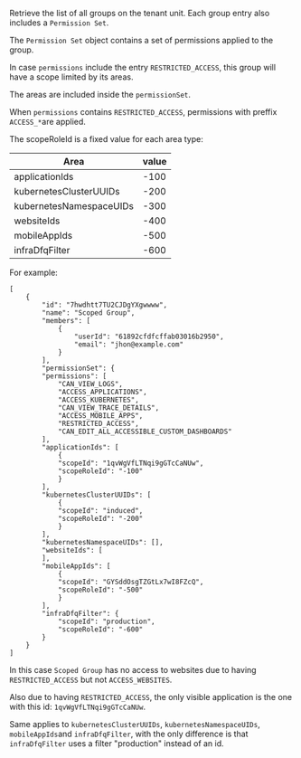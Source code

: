 Retrieve the list of all groups on the tenant unit. Each group entry also includes a `Permission Set`.

The `Permission Set` object contains a set of permissions applied to the group.

In case `permissions` include the entry `RESTRICTED_ACCESS`, this group will have a scope limited by its areas.

The areas are included inside the `permissionSet`.

When `permissions` contains `RESTRICTED_ACCESS`, permissions with preffix `ACCESS_*`are applied.

The scopeRoleId is a fixed value for each area type:

| Area                    | value         |
| ----------------------- | ------------- |
| applicationIds          | -100          |
| kubernetesClusterUUIDs  | -200          |
| kubernetesNamespaceUIDs | -300          |
| websiteIds              | -400          |
| mobileAppIds            | -500          |
| infraDfqFilter          | -600          |

For example:

```
[
    {
        "id": "7hwdhtt7TU2CJDgYXgwwww",
        "name": "Scoped Group",
        "members": [
            {
                "userId": "61892cfdfcffab03016b2950",
                "email": "jhon@example.com"
            }
        ],
        "permissionSet": {
        "permissions": [
            "CAN_VIEW_LOGS",
            "ACCESS_APPLICATIONS",
            "ACCESS_KUBERNETES",
            "CAN_VIEW_TRACE_DETAILS",
            "ACCESS_MOBILE_APPS",
            "RESTRICTED_ACCESS",
            "CAN_EDIT_ALL_ACCESSIBLE_CUSTOM_DASHBOARDS"
        ],
        "applicationIds": [
            {
            "scopeId": "1qvWgVfLTNqi9gGTcCaNUw",
            "scopeRoleId": "-100"
            }
        ],
        "kubernetesClusterUUIDs": [
            {
            "scopeId": "induced",
            "scopeRoleId": "-200"
            }
        ],
        "kubernetesNamespaceUIDs": [],
        "websiteIds": [
        ],
        "mobileAppIds": [
            {
            "scopeId": "GYSddOsgTZGtLx7wI8FZcQ",
            "scopeRoleId": "-500"
            }
        ],
        "infraDfqFilter": {
            "scopeId": "production",
            "scopeRoleId": "-600"
        }
    }
]
```
In this case `Scoped Group` has no access to websites due to having `RESTRICTED_ACCESS` but not `ACCESS_WEBSITES`.

Also due to having `RESTRICTED_ACCESS`, the only visible application is the one with this id: `1qvWgVfLTNqi9gGTcCaNUw`.

Same applies to `kubernetesClusterUUIDs`, `kubernetesNamespaceUIDs`, `mobileAppIds`and `infraDfqFilter`, with the only difference is that `infraDfqFilter`
uses a filter "production" instead of an id. 
